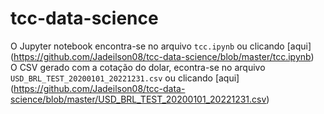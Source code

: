 # tcc-data-science
O Jupyter notebook encontra-se no arquivo `tcc.ipynb` ou clicando [aqui] (https://github.com/Jadeilson08/tcc-data-science/blob/master/tcc.ipynb)  
O CSV gerado com a cotação do dolar, econtra-se no arquivo `USD_BRL_TEST_20200101_20221231.csv` ou clicando [aqui] (https://github.com/Jadeilson08/tcc-data-science/blob/master/USD_BRL_TEST_20200101_20221231.csv)
